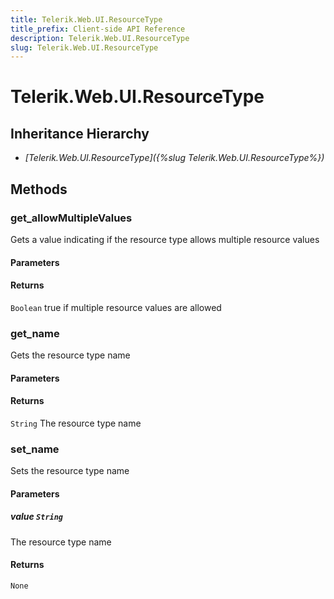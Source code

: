 ```yaml
---
title: Telerik.Web.UI.ResourceType
title_prefix: Client-side API Reference
description: Telerik.Web.UI.ResourceType
slug: Telerik.Web.UI.ResourceType
---
```


# Telerik.Web.UI.ResourceType  

## Inheritance Hierarchy

* *[Telerik.Web.UI.ResourceType]({%slug Telerik.Web.UI.ResourceType%})*


## Methods

###  get_allowMultipleValues

Gets a value indicating if the resource type allows multiple resource values

#### Parameters

#### Returns

`Boolean`  true if multiple resource values are allowed

### get_name

Gets the resource type name

#### Parameters

#### Returns

`String`  The resource type name 

### set_name

Sets the resource type name

#### Parameters

##### value `String`

 The resource type name 

#### Returns

`None` 



